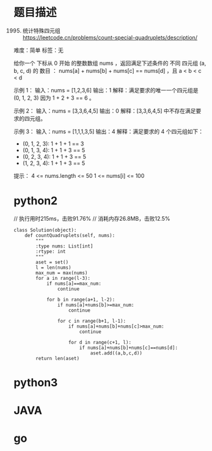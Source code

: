 # 题目描述

1995. 统计特殊四元组  
https://leetcode.cn/problems/count-special-quadruplets/description/  

难度：简单
标签：无

给你一个 下标从 0 开始 的整数数组 nums ，返回满足下述条件的 不同 四元组 (a, b, c, d) 的 数目 ：
nums[a] + nums[b] + nums[c] == nums[d] ，且
a < b < c < d

示例 1：
输入：nums = [1,2,3,6]
输出：1
解释：满足要求的唯一一个四元组是 (0, 1, 2, 3) 因为 1 + 2 + 3 == 6 。

示例 2：
输入：nums = [3,3,6,4,5]
输出：0
解释：[3,3,6,4,5] 中不存在满足要求的四元组。

示例 3：
输入：nums = [1,1,1,3,5]
输出：4
解释：满足要求的 4 个四元组如下：
- (0, 1, 2, 3): 1 + 1 + 1 == 3
- (0, 1, 3, 4): 1 + 1 + 3 == 5
- (0, 2, 3, 4): 1 + 1 + 3 == 5
- (1, 2, 3, 4): 1 + 1 + 3 == 5

提示：
4 <= nums.length <= 50
1 <= nums[i] <= 100

# python2

// 执行用时215ms，击败91.76%
// 消耗内存26.8MB，击败12.5%
```
class Solution(object):
    def countQuadruplets(self, nums):
        """
        :type nums: List[int]
        :rtype: int
        """
        aset = set()
        l = len(nums)
        max_num = max(nums)
        for a in range(l-3):
            if nums[a]==max_num:
                continue

            for b in range(a+1, l-2):
                if nums[a]+nums[b]>=max_num:
                    continue
                
                for c in range(b+1, l-1):
                    if nums[a]+nums[b]+nums[c]>max_num:
                        continue
                    
                    for d in range(c+1, l):
                        if nums[a]+nums[b]+nums[c]==nums[d]:
                            aset.add((a,b,c,d))
        return len(aset)
```

# python3 

# JAVA

# go

